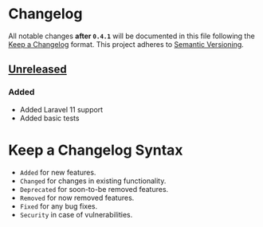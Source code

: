 # Changelog

All notable changes **after `0.4.1`** will be documented in this file following 
the [Keep a Changelog](https://keepachangelog.com/en/1.0.0/) format. This project adheres to [Semantic Versioning](https://semver.org/spec/v2.0.0.html).

## [Unreleased]

### Added

- Added Laravel 11 support
- Added basic tests

# Keep a Changelog Syntax

-   `Added` for new features.
-   `Changed` for changes in existing functionality.
-   `Deprecated` for soon-to-be removed features.
-   `Removed` for now removed features.
-   `Fixed` for any bug fixes. 
-   `Security` in case of vulnerabilities.

[Unreleased]: https://github.com/InterNACHI/blade-alpine-instantsearch/compare/0.4.1...HEAD

[0.4.1]: https://github.com/InterNACHI/blade-alpine-instantsearch/compare/0.4.0...0.4.1

[0.4.0]: https://github.com/InterNACHI/blade-alpine-instantsearch/compare/0.3.0...0.4.0

[0.3.0]: https://github.com/InterNACHI/blade-alpine-instantsearch/compare/0.2.0...0.3.0

[0.2.0]: https://github.com/InterNACHI/blade-alpine-instantsearch/compare/0.1.2...0.2.0

[0.1.2]: https://github.com/InterNACHI/blade-alpine-instantsearch/compare/0.1.1...0.1.2

[0.1.1]: https://github.com/InterNACHI/blade-alpine-instantsearch/compare/0.1.0...0.1.1

[0.0.1]: https://github.com/InterNACHI/blade-alpine-instantsearch/compare/0.1.0...0.1.0
